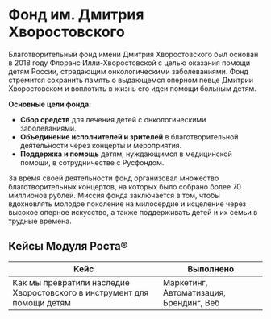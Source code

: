 # Фонд им. Дмитрия Хворостовского

Благотворительный фонд имени Дмитрия Хворостовского был основан в 2018 году Флоранс Илли-Хворостовской с целью оказания помощи детям России, страдающим онкологическими заболеваниями. Фонд стремится сохранить память о выдающемся оперном певце Дмитрии Хворостовском и воплотить в жизнь его идеи помощи больным детям.

**Основные цели фонда:**

- **Сбор средств** для лечения детей с онкологическими заболеваниями.
- **Объединение исполнителей и зрителей** в благотворительной деятельности через концерты и мероприятия.
- **Поддержка и помощь** детям, нуждающимся в медицинской помощи, в сотрудничестве с Русфондом.

За время своей деятельности фонд организовал множество благотворительных концертов, на которых было собрано более 70 миллионов рублей. Миссия фонда заключается в том, чтобы вдохновлять молодое поколение на милосердие и исцеление через высокое оперное искусство, а также поддерживать детей и их семьи в трудные времена.

## Кейсы Модуля Роста®

| Кейс                                                        | Выполнено                         |
|-------------------------------------------------------------|-----------------------------------|
| Как мы превратили наследие Хворостовского в инструмент для помощи детям | Маркетинг, Автоматизация, Брендинг, Веб |
